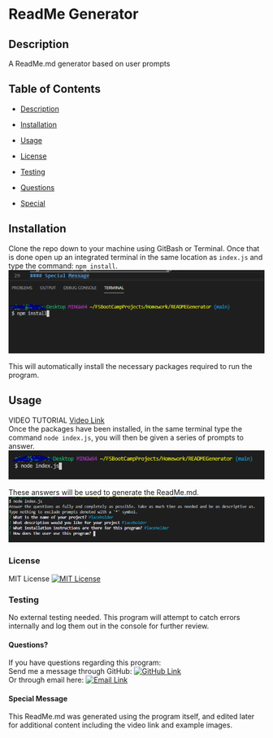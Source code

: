 # ReadMe Generator
## Description
A ReadMe.md generator based on user prompts
## Table of Contents
* [Description](#Description)
* [Installation](#Installation)
* [Usage](#Usage)
* [License](#License)

* [Testing](#Testing)
* [Questions](#Questions)
* [Special](#Special)
## Installation
Clone the repo down to your machine using GitBash or Terminal. Once that is done open up an integrated terminal in the same location as `index.js` and type the command: `npm install`.
![Step 1](images/step1.png)

This will automatically install the necessary packages required to run the program.
## Usage
VIDEO TUTORIAL
[Video Link](https://drive.google.com/file/d/15EAnY7luSVQu6cqf_hMAfFA1uIUlJoQp/preview)<br>
Once the packages have been installed, in the same terminal type the command `node index.js`, you will then be given a series of prompts to answer.
![Step 2](images/step2.png)

These answers will be used to generate the ReadMe.md.
![Step 3](images/step3.png)
### License
MIT License [![MIT License](https://img.shields.io/badge/license-MIT-green)](https://opensource.org/licenses/MIT)
### Testing
No external testing needed. This program will attempt to catch errors internally and log them out in the console for further review.
#### Questions?
If you have questions regarding this program:<br>
Send me a message through GitHub: [![GitHub Link](https://img.shields.io/badge/Github-GrimmeDev-lightgrey.svg)](https://github.com/GrimmeDev)<br>
Or through email here: <a href="mailto:rjgrimes@gmail.com" target="_blank">![Email Link](https://img.shields.io/badge/EMAIL-ME-informational.svg)</a>
#### Special Message
This ReadMe.md was generated using the program itself, and edited later for additional content including the video link and example images.